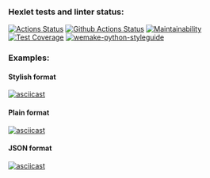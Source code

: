 ### Hexlet tests and linter status:
[![Actions Status](https://github.com/danokp/python-project-50/workflows/hexlet-check/badge.svg)](https://github.com/danokp/python-project-50/actions)
[![Github Actions Status](https://github.com/danokp/python-project-50/workflows/Python%20CI/badge.svg)](https://github.com/danokp/python-project-50/actions)
[![Maintainability](https://api.codeclimate.com/v1/badges/bb9cddcc96361d90f2a0/maintainability)](https://codeclimate.com/github/danokp/python-project-50/maintainability)
[![Test Coverage](https://api.codeclimate.com/v1/badges/bb9cddcc96361d90f2a0/test_coverage)](https://codeclimate.com/github/danokp/python-project-50/test_coverage)
[![wemake-python-styleguide](https://img.shields.io/badge/style-wemake-000000.svg)](https://github.com/wemake-services/wemake-python-styleguide)

### Examples:
#### Stylish format
[![asciicast](https://asciinema.org/a/vjfhuzWwPIVhlXIr8N4LyZuOP.svg)](https://asciinema.org/a/vjfhuzWwPIVhlXIr8N4LyZuOP)

#### Plain format
[![asciicast](https://asciinema.org/a/wcoGQfzPiOd4zdMjsXIgoKlNb.svg)](https://asciinema.org/a/wcoGQfzPiOd4zdMjsXIgoKlNb)

#### JSON format
[![asciicast](https://asciinema.org/a/P2Z4SmbXidaIxBxPKFmzWLfZS.svg)](https://asciinema.org/a/P2Z4SmbXidaIxBxPKFmzWLfZS)